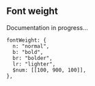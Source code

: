 ## Font weight

Documentation in progress...

```
fontWeight: {
  n: "normal",
  b: "bold",
  br: "bolder",
  lr: "lighter",
  $num: [[100, 900, 100]],
},
```